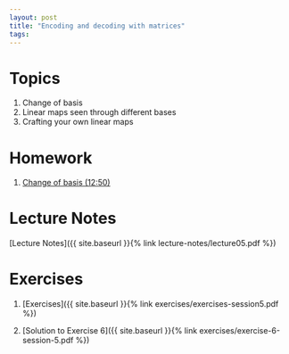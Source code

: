 ```yaml
---
layout: post
title: "Encoding and decoding with matrices"
tags:
---
```



# Topics

1. Change of basis
2. Linear maps seen through different bases
3. Crafting your own linear maps

# Homework

1. [Change of basis (12:50)](https://www.youtube.com/watch?v=P2LTAUO1TdA)

# Lecture Notes

[Lecture Notes]({{ site.baseurl }}{% link lecture-notes/lecture05.pdf  %})

# Exercises

1. [Exercises]({{ site.baseurl }}{% link exercises/exercises-session5.pdf  %})

2. [Solution to Exercise 6]({{ site.baseurl }}{% link exercises/exercise-6-session-5.pdf  %})

<!-- # Supplementary Content -->

<!-- [Last year's notes]({{ site.baseurl }}{% link docs/session-5-20201028-2.pdf  %}) -->